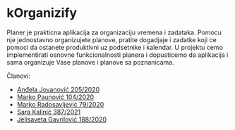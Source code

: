 # kOrganizify

Planer je prakticna aplikacija za organizaciju vremena i zadataka. Pomocu nje jednostavno organizujete planove, pratite dogadjaje i zadatke koji ce pomoci da ostanete produktivni uz podsetnike i kalendar. 
U projektu cemo implementirati osnovne funkcionalnosti planera i dopusticemo da aplikacija i sama organizuje Vase planove i planove sa poznanicama.

Članovi:
 - <a href="https://gitlab.com/andjixi">Anđela Jovanović 205/2020</a>
 - <a href="https://gitlab.com/markopaunovic1414">Marko Paunović 104/2020</a>
 - <a href="https://gitlab.com/Markic01">Marko Radosavljević 79/2020</a>
 - <a href="https://gitlab.com/sarakalinic24">Sara Kalinić 387/2021</a>
 - <a href="https://gitlab.com/jelisavetagavrilovic">Jelisaveta Gavrilović 188/2020</a>